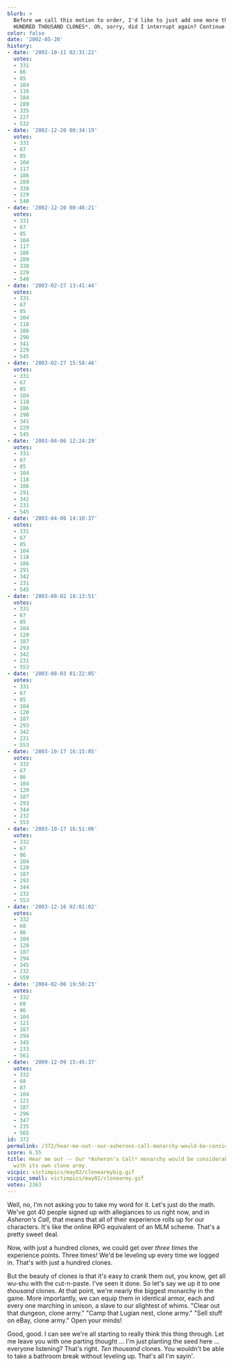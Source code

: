 ```yaml
---
blurb: >
  Before we call this motion to order, I'd like to just add one more thought. *ONE
  HUNDRED THOUSAND CLONES*. Oh, sorry, did I interrupt again? Continue.
color: false
date: '2002-05-20'
history:
- date: '2002-10-11 02:31:22'
  votes:
  - 331
  - 66
  - 85
  - 104
  - 116
  - 184
  - 289
  - 335
  - 227
  - 532
- date: '2002-12-20 00:34:19'
  votes:
  - 331
  - 67
  - 85
  - 104
  - 117
  - 186
  - 289
  - 338
  - 229
  - 540
- date: '2002-12-20 00:46:21'
  votes:
  - 331
  - 67
  - 85
  - 104
  - 117
  - 186
  - 289
  - 338
  - 229
  - 540
- date: '2003-02-27 13:41:44'
  votes:
  - 331
  - 67
  - 85
  - 104
  - 118
  - 186
  - 290
  - 341
  - 229
  - 545
- date: '2003-02-27 15:58:46'
  votes:
  - 331
  - 67
  - 85
  - 104
  - 118
  - 186
  - 290
  - 341
  - 229
  - 545
- date: '2003-04-06 12:24:29'
  votes:
  - 331
  - 67
  - 85
  - 104
  - 118
  - 186
  - 291
  - 342
  - 231
  - 545
- date: '2003-04-06 14:10:37'
  votes:
  - 331
  - 67
  - 85
  - 104
  - 118
  - 186
  - 291
  - 342
  - 231
  - 545
- date: '2003-08-02 18:13:51'
  votes:
  - 331
  - 67
  - 85
  - 104
  - 120
  - 187
  - 293
  - 342
  - 231
  - 553
- date: '2003-08-03 01:22:05'
  votes:
  - 331
  - 67
  - 85
  - 104
  - 120
  - 187
  - 293
  - 342
  - 231
  - 553
- date: '2003-10-17 16:15:05'
  votes:
  - 332
  - 67
  - 86
  - 104
  - 120
  - 187
  - 293
  - 344
  - 232
  - 553
- date: '2003-10-17 16:51:06'
  votes:
  - 332
  - 67
  - 86
  - 104
  - 120
  - 187
  - 293
  - 344
  - 232
  - 553
- date: '2003-12-16 02:01:02'
  votes:
  - 332
  - 68
  - 86
  - 104
  - 120
  - 187
  - 294
  - 345
  - 232
  - 559
- date: '2004-02-06 19:50:23'
  votes:
  - 332
  - 68
  - 86
  - 104
  - 121
  - 187
  - 294
  - 345
  - 233
  - 561
- date: '2009-12-09 15:45:37'
  votes:
  - 332
  - 68
  - 87
  - 104
  - 121
  - 187
  - 296
  - 347
  - 235
  - 565
id: 372
permalink: /372/hear-me-out--our-asherons-call-monarchy-would-be-considerably-more-powerful-with-its-own-clone-army/
score: 6.55
title: Hear me out -- Our *Asheron's Call* monarchy would be considerably more powerful
  with its own clone army.
vicpic: victimpics/may02/clonearmybig.gif
vicpic_small: victimpics/may02/clonearmy.gif
votes: 2363
---
```


Well, no, I'm not asking you to take my word for it. Let's just do the
math. We've got 40 people signed up with allegiances to us right now,
and in *Asheron's Call*, that means that all of their experience rolls
up for our characters. It's like the online RPG equivalent of an MLM
scheme. That's a pretty sweet deal.

Now, with just a hundred clones, we could get over *three times* the
experience points. Three times! We'd be leveling up every time we logged
in. That's with just a hundred clones.

But the beauty of clones is that it's easy to crank them out, you know,
get all wu-shu with the cut-n-paste. I've seen it done. So let's say we
up it to one *thousand* clones. At that point, we're nearly the biggest
monarchy in the game. More importantly, we can equip them in identical
armor, each and every one marching in unison, a slave to our slightest
of whims. "Clear out that dungeon, clone army." "Camp that Lugian nest,
clone army." "Sell stuff on eBay, clone army." Open your minds!

Good, good. I can see we're all starting to really think this thing
through. Let me leave you with one parting thought … I'm just planting
the seed here … everyone listening? That's right. *Ten thousand* clones.
You wouldn't be able to take a bathroom break without leveling up.
That's all I'm sayin'.